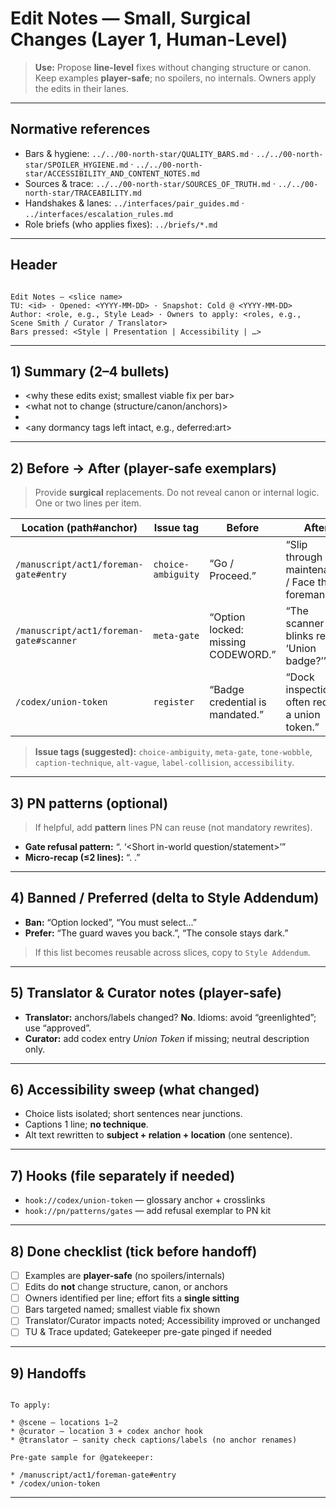 # Edit Notes — Small, Surgical Changes (Layer 1, Human-Level)

> **Use:** Propose **line-level** fixes without changing structure or canon. Keep examples **player-safe**; no spoilers, no internals. Owners apply the edits in their lanes.

---

## Normative references

- Bars & hygiene: `../../00-north-star/QUALITY_BARS.md` · `../../00-north-star/SPOILER_HYGIENE.md` · `../../00-north-star/ACCESSIBILITY_AND_CONTENT_NOTES.md`
- Sources & trace: `../../00-north-star/SOURCES_OF_TRUTH.md` · `../../00-north-star/TRACEABILITY.md`
- Handshakes & lanes: `../interfaces/pair_guides.md` · `../interfaces/escalation_rules.md`
- Role briefs (who applies fixes): `../briefs/*.md`

---

## Header

```

Edit Notes — <slice name>
TU: <id> · Opened: <YYYY-MM-DD> · Snapshot: Cold @ <YYYY-MM-DD>
Author: <role, e.g., Style Lead> · Owners to apply: <roles, e.g., Scene Smith / Curator / Translator>
Bars pressed: <Style | Presentation | Accessibility | …>

```

---

## 1) Summary (2–4 bullets)

- <why these edits exist; smallest viable fix per bar>  
- <what not to change (structure/canon/anchors)>  
- <who applies which group of edits>  
- <any dormancy tags left intact, e.g., deferred:art>

---

## 2) Before → After (player-safe exemplars)

> Provide **surgical** replacements. Do not reveal canon or internal logic. One or two lines per item.

| Location (path#anchor) | Issue tag | Before | After | Owner | Rationale |
|---|---|---|---|---|---|
| `/manuscript/act1/foreman-gate#entry` | `choice-ambiguity` | “Go / Proceed.” | “Slip through maintenance / Face the foreman.” | Scene | Make options contrastive. |
| `/manuscript/act1/foreman-gate#scanner` | `meta-gate` | “Option locked: missing CODEWORD.” | “The scanner blinks red. ‘Union badge?’” | Scene | Diegetic refusal; PN-safe. |
| `/codex/union-token` | `register` | “Badge credential is mandated.” | “Dock inspections often require a union token.” | Curator | Plain, portable phrasing. |

> **Issue tags (suggested):** `choice-ambiguity`, `meta-gate`, `tone-wobble`, `caption-technique`, `alt-vague`, `label-collision`, `accessibility`.

---

## 3) PN patterns (optional)

> If helpful, add **pattern** lines PN can reuse (not mandatory rewrites).

- **Gate refusal pattern:** “<World cue>. ‘<Short in-world question/statement>’”  
- **Micro-recap (≤2 lines):** “<State delta>. <Current stakes>.”

---

## 4) Banned / Preferred (delta to Style Addendum)

- **Ban:** “Option locked”, “You must select…”  
- **Prefer:** “The guard waves you back.”, “The console stays dark.”

> If this list becomes reusable across slices, copy to `Style Addendum`.

---

## 5) Translator & Curator notes (player-safe)

- **Translator:** anchors/labels changed? **No**. Idioms: avoid “greenlighted”; use “approved”.  
- **Curator:** add codex entry *Union Token* if missing; neutral description only.

---

## 6) Accessibility sweep (what changed)

- Choice lists isolated; short sentences near junctions.  
- Captions 1 line; **no technique**.  
- Alt text rewritten to **subject + relation + location** (one sentence).

---

## 7) Hooks (file separately if needed)

- `hook://codex/union-token` — glossary anchor + crosslinks  
- `hook://pn/patterns/gates` — add refusal exemplar to PN kit

---

## 8) Done checklist (tick before handoff)

- [ ] Examples are **player-safe** (no spoilers/internals)  
- [ ] Edits do **not** change structure, canon, or anchors  
- [ ] Owners identified per line; effort fits a **single sitting**  
- [ ] Bars targeted named; smallest viable fix shown  
- [ ] Translator/Curator impacts noted; Accessibility improved or unchanged  
- [ ] TU & Trace updated; Gatekeeper pre-gate pinged if needed

---

## 9) Handoffs

```

To apply:

* @scene — locations 1–2
* @curator — location 3 + codex anchor hook
* @translator — sanity check captions/labels (no anchor renames)

Pre-gate sample for @gatekeeper:

* /manuscript/act1/foreman-gate#entry
* /codex/union-token

```

---
